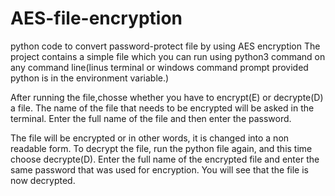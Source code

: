 # AES-file-encryption
python code to convert password-protect file by using AES encryption
The project contains a simple file which you can run using python3 command on any command line(linus terminal or windows command prompt provided python is in the environment variable.)

After running the file,chosse whether you have to encrypt(E) or decrypte(D) a file. The name of the file that needs to be encrypted will be asked in the terminal. Enter the full name of the file and then enter the password. 

The file will be encrypted or in other words, it is changed into a non readable form. To decrypt the file, run the python file again, and this time choose decrypte(D). Enter the full name of the encrypted file and enter the same password that was used for encryption. 
You will see that the file is now decrypted.
